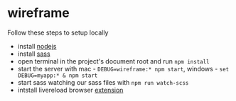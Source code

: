 # wireframe

Follow these steps to setup locally
- install [nodejs](https://nodejs.org/en/)
- install [sass](https://sass-lang.com/install)
- open terminal in the project's document root and run `npm install`
- start the server with mac - `DEBUG=wireframe:* npm start`, windows - `set DEBUG=myapp:* & npm start`
- start sass watching our sass files with `npm run watch-scss`
- intstall livereload browser [extension](http://livereload.com/extensions/)
